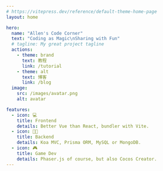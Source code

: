 ```yaml
---
# https://vitepress.dev/reference/default-theme-home-page
layout: home

hero:
  name: "Allen's Code Corner"
  text: "Coding as Magic\nSharing with Fun"
  # tagline: My great project tagline
  actions:
    - theme: brand
      text: 教程
      link: /tutorial
    - theme: alt
      text: 博客
      link: /blog
  image:
    src: /images/avatar.png
    alt: avatar

features:
  - icon: 💻
    title: Frontend
    details: Better Vue than React, bundler with Vite.
  - icon: 🧑‍💻
    title: Backend
    details: Koa MVC, Prisma ORM, MySQL or MongoDB.
  - icon: 🎮
    title: Game Dev
    details: Phaser.js of course, but also Cocos Creator.
---
```

<style lang="scss" scope>
  .VPImage {
    border-radius: 50%;
  }
</style>
